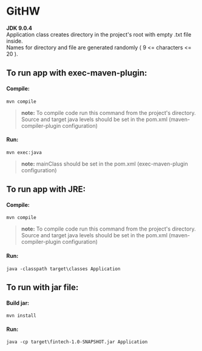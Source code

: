 # GitHW
**JDK 9.0.4**  <br/>
Application class creates directory in the project's root with empty .txt file inside.<br/> 
Names for directory and file are generated randomly ( 9 <= characters <= 20 ).

## To run app with exec-maven-plugin:
#### Compile:
```
mvn compile
```
> **note:** To compile code run this command from the project's directory. 
Source and target java levels should be set in the pom.xml (maven-compiler-plugin configuration)
#### Run:
```
mvn exec:java
```
> **note:** mainClass should be set in the pom.xml (exec-maven-plugin configuration)

## To run app with JRE:
#### Compile:
```
mvn compile
```
> **note:** To compile code run this command from the project's directory. 
Source and target java levels should be set in the pom.xml (maven-compiler-plugin configuration)
#### Run:
```
java -classpath target\classes Application
```
## To run with jar file:
#### Build jar:
```
mvn install
```
#### Run:
```
java -cp target\fintech-1.0-SNAPSHOT.jar Application
```
